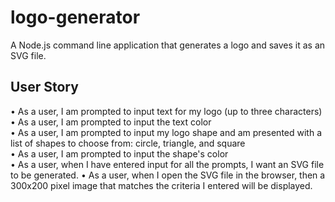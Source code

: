 # logo-generator  
A Node.js command line application that generates a logo and saves it as an SVG file.

## User Story  
• As a user, I am prompted to input text for my logo (up to three characters)
• As a user, I am prompted to input the text color  
• As a user, I am prompted to input my logo shape and am presented with a list of shapes to choose from: circle, triangle, and square  
• As a user, I am prompted to input the shape's color  
• As a user, when I have entered input for all the prompts, I want an SVG file to be generated.
• As a user, when I open the SVG file in the browser, then a 300x200 pixel image that matches the criteria I entered will be displayed.
